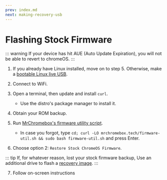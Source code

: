 ```yaml
---
prev: index.md
next: making-recovery-usb
---
```


# Flashing Stock Firmware

::: warning
If your device has hit AUE (Auto Update Expiration), you will not be able to revert to chromeOS.
:::

1. If you already have Linux installed, move on to step 5. Otherwise, make a [bootable Linux live USB](../installing/bootableusb).

2. Connect to WiFi.

3. Open a terminal, then update and install `curl`.

   - Use the distro's package manager to install it.

4. Obtain your ROM backup.

5. Run [MrChromebox's firmware utility script](https://mrchromebox.tech/#fwscript).
    * In case you forgot, type `cd; curl -LO mrchromebox.tech/firmware-util.sh && sudo bash firmware-util.sh` and press Enter.

6. Choose option 2: `Restore Stock ChromeOS Firmware`.


::: tip
If, for whatever reason, lost your stock firmware backup, Use an additional drive to flash a [recovery image](making-recovery-usb).
:::

7. Follow on-screen instructions


